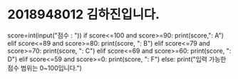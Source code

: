 # 2018948012 김하진입니다.
score=int(input("점수 : "))
if score<=100 and score>=90:
    print(score,": A")
elif score<=89 and score>=80:
    print(score, ": B")
elif score<=79 and score>=70:
    print(score, ": C")
elif score<=69 and score>=60:
    print(score, ": D")
elif score<=59 and score>=0:
    print(score, ": F")
else:
    print("입력 가능한 점수 범위는 0~100입니다.")
